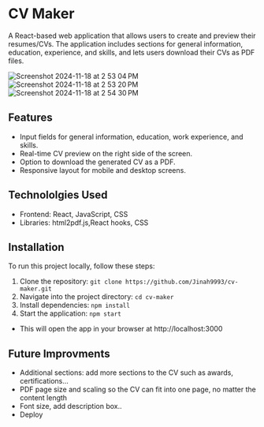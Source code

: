 # CV Maker
A React-based web application that allows users to create and preview their resumes/CVs. The application includes sections for general information, education, experience, and skills, and lets users download their CVs as PDF files.

![Screenshot 2024-11-18 at 2 53 04 PM](https://github.com/user-attachments/assets/cb307b33-9d9f-4f29-ac8d-c249d9a6003b)
![Screenshot 2024-11-18 at 2 53 20 PM](https://github.com/user-attachments/assets/7fdb7c02-d9b6-4e83-8e3c-2bb825cd6d82)
![Screenshot 2024-11-18 at 2 54 30 PM](https://github.com/user-attachments/assets/28d39093-3867-40d5-b889-665551cc1565)

## Features
- Input fields for general information, education, work experience, and skills.
- Real-time CV preview on the right side of the screen.
- Option to download the generated CV as a PDF.
- Responsive layout for mobile and desktop screens.

## Technololgies Used
- Frontend: React, JavaScript, CSS
- Libraries: html2pdf.js,React hooks, CSS  

## Installation
To run this project locally, follow these steps:
1. Clone the repository:
```git clone https://github.com/Jinah9993/cv-maker.git``` 
2. Navigate into the project directory:
```cd cv-maker```
3. Install dependencies:
```npm install```
4. Start the application:
```npm start```
- This will open the app in your browser at http://localhost:3000

## Future Improvments
- Additional sections: add more sections to the CV such as awards, certifications...
- PDF page size and scaling so the CV can fit into one page, no matter the content length
- Font size, add description box..
- Deploy
